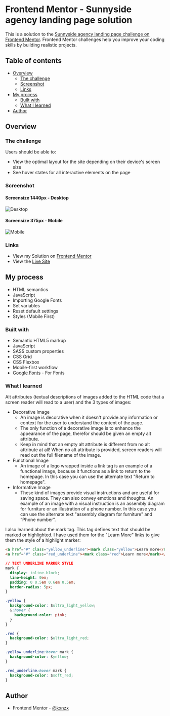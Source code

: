 # Frontend Mentor - Sunnyside agency landing page solution

This is a solution to the [Sunnyside agency landing page challenge on Frontend Mentor](https://www.frontendmentor.io/challenges/sunnyside-agency-landing-page-7yVs3B6ef). Frontend Mentor challenges help you improve your coding skills by building realistic projects.

## Table of contents

- [Overview](#overview)
  - [The challenge](#the-challenge)
  - [Screenshot](#screenshot)
  - [Links](#links)
- [My process](#my-process)
  - [Built with](#built-with)
  - [What I learned](#what-i-learned)
- [Author](#author)

## Overview

### The challenge

Users should be able to:

- View the optimal layout for the site depending on their device's screen size
- See hover states for all interactive elements on the page

### Screenshot

#### Screensize 1440px - Desktop

![Desktop](./images/Desktop.gif)

#### Screensize 375px - Mobile

![Mobile](./images/Mobile.gif)

### Links

- View my Solution on [Frontend Mentor](https://www.frontendmentor.io/solutions/responsive-agency-landing-page-with-css-grid-bmDvtNoUoA)
- View the [Live Site](https://kxnzx.github.io/agency-landing-page/)

## My process

- HTML semantics
- JavaScript
- Importing Google Fonts
- Set variables
- Reset default settings
- Styles (Mobile First)

### Built with

- Semantic HTML5 markup
- JavaScript
- SASS custom properties
- CSS Grid
- CSS Flexbox
- Mobile-first workflow
- [Google Fonts](https://fonts.google.com/) - For Fonts

### What I learned

Alt attributes (textual descriptions of images added to the HTML code that a screen reader will read to a user) and the 3 types of images:

- Decorative Image
  - An image is decorative when it doesn't provide any information or context for the user to understand the content of the page.
  - The only function of a decorative image is to enhance the appearance of the page, therefor should be given an empty alt attribute.
  - Keep in mind that an empty alt attribute is different from no alt attribute at all! When no alt attribute is provided, screen readers will read out the full filename of the image.
- Functional Image
  - An image of a logo wrapped inside a link tag is an example of a functional image, because it functions as a link to return to the homepage. In this case you can use the alternate text "Return to homepage".
- Informative Image
  - These kind of images provide visual instructions and are useful for saving space. They can also convey emotions and thoughts. An example of an image with a visual instruction is an assembly diagram for furniture or an illustration of a phone number. In this case you can use the alternate text "assembly diagram for furniture" and “Phone number”.

I also learned about the mark tag. This tag defines text that should be marked or highlighted. I have used them for the "Learn More" links to give them the style of a highlight marker:

```html
<a href="#" class="yellow_underline"><mark class="yellow">Learn more</mark></a>
<a href="#" class="red_underline"><mark class="red">Learn more</mark></a>
```

```css
// TEXT UNDERLINE MARKER STYLE
mark {
  display: inline-block;
  line-height: 0em;
  padding: 0 0.5em 0.6em 0.5em;
  border-radius: 5px;
}

.yellow {
  background-color: $ultra_light_yellow;
  &:hover {
    background-color: pink;
  }
}

.red {
  background-color: $ultra_light_red;
}

.yellow_underline:hover mark {
  background-color: $yellow;
}

.red_underline:hover mark {
  background-color: $soft_red;
}
```

## Author

- Frontend Mentor - [@kxnzx](https://www.frontendmentor.io/profile/kxnzx)
